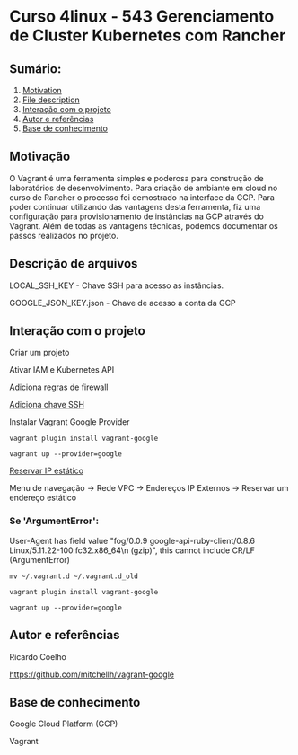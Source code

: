 # Curso 4linux - 543 Gerenciamento de Cluster Kubernetes com Rancher


## Sumário:

1. [Motivation](#motivacao)
2. [File description](#file)
3. [Interação com o projeto](#interact)
4. [Autor e referências](#autor)
5. [Base de conhecimento](#ack)

## Motivação <a name="motivacao"></a>
O Vagrant é uma ferramenta simples e poderosa para construção de laboratórios de desenvolvimento. Para criação de ambiante em cloud no curso de Rancher o processo foi demostrado na interface da GCP. Para poder continuar utilizando das vantagens desta ferramenta, fiz uma configuração para provisionamento de instâncias na GCP através do Vagrant. Além de todas as vantagens técnicas, podemos documentar os passos realizados no projeto.       

## Descrição de arquivos <a name="file"></a>
LOCAL_SSH_KEY - Chave SSH para acesso as instâncias.

GOOGLE_JSON_KEY.json - Chave de acesso a conta da GCP

## Interação com o projeto <a name="interact"></a>
Criar um projeto

Ativar IAM e Kubernetes API

Adiciona regras de firewall

[Adiciona chave SSH](https://cloud.google.com/compute/docs/instances/adding-removing-ssh-keys)

Instalar Vagrant Google Provider
```
vagrant plugin install vagrant-google	
```
```
vagrant up --provider=google
```
[Reservar IP estático](https://cloud.google.com/compute/docs/ip-addresses/reserve-static-external-ip-address#reserve_new_static)

Menu de navegação -> Rede VPC -> Endereços IP Externos -> Reservar um endereço estático 

### Se 'ArgumentError': 
User-Agent has field value "fog/0.0.9 google-api-ruby-client/0.8.6 Linux/5.11.22-100.fc32.x86_64\\n (gzip)", this cannot include CR/LF (ArgumentError)

```
mv ~/.vagrant.d ~/.vagrant.d_old
```
```
vagrant plugin install vagrant-google
```
```
vagrant up --provider=google

```

## Autor e referências <a name="autor"></a>
Ricardo Coelho

https://github.com/mitchellh/vagrant-google


## Base de conhecimento <a name="ack"></a>
Google Cloud Platform (GCP)

Vagrant 
